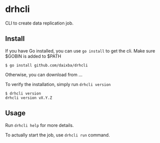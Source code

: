 # drhcli

CLI to create data replication job.


## Install

If you have Go installed, you can use `go install` to get the cli. Make sure $GOBIN is added to $PATH

```
$ go install github.com/daixba/drhcli
```



Otherwise, you can download from ...

To verify the installation, simply run `drhcli version`
```
$ drhcli version
drhcli version vX.Y.Z
```

## Usage

Run `drhcli help` for more details.

To actually start the job, use `drhcli run` command.